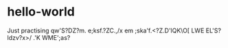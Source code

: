 # hello-world
Just practising
qw'S?DZ?m. 
e;ksf.?ZC.,/x
em
;ska'f.<?Z.D'lQK\O[
LWE
EL'S?ldzv?x>/ .'K
WME';as?
